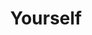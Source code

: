 ---
title: Yourself
layout: revealjs-talkabout
quantity: 4
script: 
- My full name's _____. 
- Everyone calls me _____. 
- I'm _____ years-old. I'll be _____  in _____. 
- I was born in _____. 
- I grew up in _____.  
- My eyes are _____. 
- My hair is _____. 
- I currently live in _____. 
- I'm _____ feet tall. 
- My address is _____. 
- My blood type is _____. 
- I'm (married/single/divorced/widowed). 
- I am of _____ descent. 
- I like to wear (casual/formal) clothes 
- I (go/went) to _____ (University/High School). 
- I'm taking English lessons.  
- I'm a(n) _____.  
- I majored in _____.  
- I work at  _____. 
- I work as a(n) _____.
- I'm not employed at the moment.   
- I have worked there for _____. 
- I look like my (father/mother). 
- My hobbies are _____-ing and _____-ing.  
- My favorite food is _____. 
- I'm (outgoing/shy). 
- My favorite kind of music is _____ 
- My favorite sport to (watch/play) is _____  
- I have pets. I have a(n) _____. 
- I don't have any pets. 
- My childhood was (good/bad). 
- My teenage years were (good/bad).
---